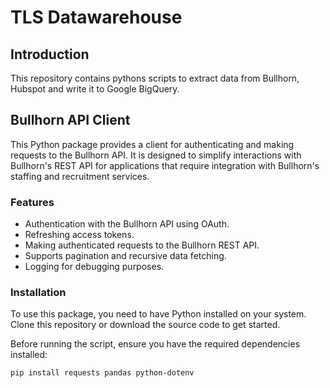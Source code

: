 # TLS Datawarehouse

## Introduction

This repository contains pythons scripts to extract data from Bullhorn, Hubspot and write it to Google BigQuery.

## Bullhorn API Client

This Python package provides a client for authenticating and making requests to the Bullhorn API. It is designed to simplify interactions with Bullhorn's REST API for applications that require integration with Bullhorn's staffing and recruitment services.

### Features

- Authentication with the Bullhorn API using OAuth.
- Refreshing access tokens.
- Making authenticated requests to the Bullhorn REST API.
- Supports pagination and recursive data fetching.
- Logging for debugging purposes.

### Installation

To use this package, you need to have Python installed on your system. Clone this repository or download the source code to get started.

Before running the script, ensure you have the required dependencies installed:

```bash
pip install requests pandas python-dotenv